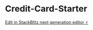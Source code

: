 # Credit-Card-Starter

[Edit in StackBlitz next generation editor ⚡️](https://stackblitz.com/~/github.com/hnguyen1537/Credit-Card-Starter)